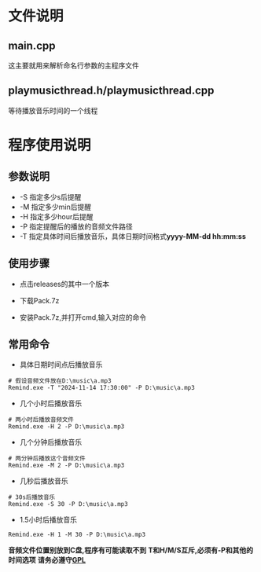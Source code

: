 # 文件说明
## main.cpp
这主要就用来解析命名行参数的主程序文件
## playmusicthread.h/playmusicthread.cpp
等待播放音乐时间的一个线程
# 程序使用说明
## 参数说明
+ -S 指定多少s后提醒  
+ -M 指定多少min后提醒   
+ -H 指定多少hour后提醒   
+ -P 指定提醒后的播放的音频文件路径   
+ -T 指定具体时间后播放音乐，具体日期时间格式**yyyy-MM-dd hh:mm:ss**
## 使用步骤
+ 点击releases的其中一个版本

+ 下载Pack.7z  

+ 安装Pack.7z,并打开cmd,输入对应的命令
## 常用命令
+ 具体日期时间点后播放音乐
```
# 假设音频文件放在D:\music\a.mp3
Remind.exe -T "2024-11-14 17:30:00" -P D:\music\a.mp3
```
+ 几个小时后播放音乐
```
# 两小时后播放音频文件
Remind.exe -H 2 -P D:\music\a.mp3
```
+ 几个分钟后播放音乐
```
# 两分钟后播放这个音频文件
Remind.exe -M 2 -P D:\music\a.mp3
```
+ 几秒后播放音乐
```
# 30s后播放音乐
Remind.exe -S 30 -P D:\music\a.mp3
```
+ 1.5小时后播放音乐
```
Remind.exe -H 1 -M 30 -P D:\music\a.mp3
```
**音频文件位置别放到C盘,程序有可能读取不到**
**T和H/M/S互斥,必须有-P和其他的时间选项**
**请务必遵守[GPL](https://www.gnu.org/licenses/gpl-3.0.html)**   
